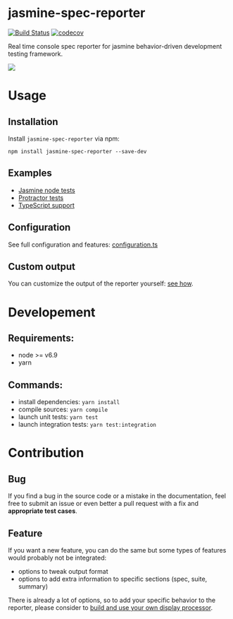 jasmine-spec-reporter
=====================

[![Build Status](https://travis-ci.org/bcaudan/jasmine-spec-reporter.svg?branch=master)](https://travis-ci.org/bcaudan/jasmine-spec-reporter)
[![codecov](https://codecov.io/gh/bcaudan/jasmine-spec-reporter/branch/master/graph/badge.svg)](https://codecov.io/gh/bcaudan/jasmine-spec-reporter)

Real time console spec reporter for jasmine behavior-driven development testing framework.

![](screenshot.png)

# Usage

## Installation
Install `jasmine-spec-reporter` via npm:

    npm install jasmine-spec-reporter --save-dev

## Examples
* [Jasmine node tests](examples/node)
* [Protractor tests](examples/protractor)
* [TypeScript support](examples/typescript)

## Configuration
See full configuration and features: [configuration.ts](src/configuration.ts)

## Custom output
You can customize the output of the reporter yourself: [see how](docs/customize-output.md).

# Developement

## Requirements:
* node >= v6.9
* yarn

## Commands:
* install dependencies: `yarn install`
* compile sources: `yarn compile`
* launch unit tests: `yarn test`
* launch integration tests: `yarn test:integration`

# Contribution

## Bug

If you find a bug in the source code or a mistake in the documentation, feel free to submit an issue or even better a pull request with a fix and **appropriate test cases**.

## Feature

If you want a new feature, you can do the same but some types of features would probably not be integrated:

* options to tweak output format
* options to add extra information to specific sections (spec, suite, summary)

There is already a lot of options, so to add your specific behavior to the reporter, please consider to [build and use your own display processor](docs/customize-output.md).

